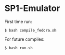 # SP1-Emulator

First time run:
```console
$ bash compile_fedora.sh
```

For future compiles:
```console
$ bash run.sh
```
